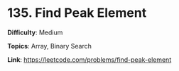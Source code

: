 # 135. Find Peak Element

**Difficulty**: Medium

**Topics**: Array, Binary Search

**Link**: https://leetcode.com/problems/find-peak-element
